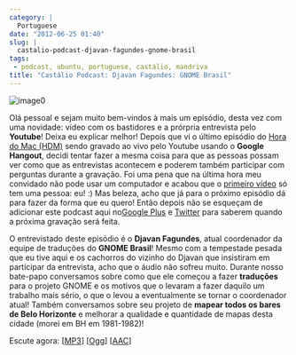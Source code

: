 ```yaml
---
category: |
  Portuguese
date: "2012-06-25 01:40"
slug: |
  castalio-podcast-djavan-fagundes-gnome-brasil
tags:
 - podcast, ubuntu, portuguese, castálio, mandriva
title: "Castálio Podcast: Djavan Fagundes: GNOME Brasil"
---
```


![image0](http://media.tumblr.com/tumblr_m2jf6aE8Ic1r7yex1.jpg)

Olá pessoal e sejam muito bem-vindos à mais um episódio, desta vez com
uma novidade: vídeo com os bastidores e a prórpria entrevista pelo
**Youtube**! Deixa eu explicar melhor! Depois que vi o último episódio
do [Hora do Mac (HDM)](http://www.horadomac.com/) sendo gravado ao vivo
pelo Youtube usando o **Google Hangout**, decidi tentar fazer a mesma
coisa para que as pessoas possam ver como que as entrevistas acontecem e
poderem também participar com perguntas durante a gravação. Foi uma pena
que na última hora meu convidado não pode usar um computador e acabou
que o [primeiro
vídeo](https://www.youtube.com/watch?feature=player_embedded&v=qmwKZKb0f-Y)
só tem uma pessoa: eu! :) Mas beleza, acho que já para o próximo
episódio dá para fazer da forma que eu quero! Então depois não se
esqueçam de adicionar este podcast aqui no[Google
Plus](https://plus.google.com/107864992170817866192/posts) e
[Twitter](https://twitter.com/#!/castaliopod) para saberem quando a
próxima gravação será feita.

O entrevistado deste episódio é o **Djavan Fagundes**, atual coordenador
da equipe de traduções do **GNOME Brasil**! Mesmo com a tempestade
pesada que eu tive aqui e os cachorros do vizinho do Djavan que
insistiram em participar da entrevista, acho que o áudio não sofreu
muito. Durante nosso bate-papo conversamos sobre como que ele começou a
fazer **traduções** para o projeto GNOME e os motivos que o levaram a
fazer daquilo um trabalho mais sério, o que o levou a eventualmente se
tornar o coordenador atual! Também conversamos sobre seu projeto de
**mapear todos os bares de Belo Horizonte** e melhorar a qualidade e
quantidade de mapas desta cidade (morei em BH em 1981-1982)!

Escute agora:
\[[MP3](http://www.castalio.gnulinuxbrasil.org/castalio-podcast-39.mp3)\]
\[[Ogg](http://www.castalio.gnulinuxbrasil.org/castalio-podcast-39.ogg)\]
\[[AAC](http://www.castalio.gnulinuxbrasil.org/castalio-podcast-39.m4a)\]

